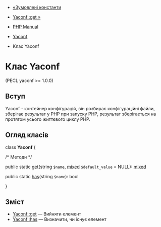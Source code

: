 - [«Зумовлені константи](yaconf.constants.md)
- [Yaconf::get »](yaconf.get.md)

- [PHP Manual](index.md)
- [Yaconf](book.yaconf.md)
- Клас Yaconf

# Клас Yaconf

(PECL yaconf \>= 1.0.0)

## Вступ

Yaconf - контейнер конфігурацій, він розбирає конфігураційні файли,
зберігає результат у PHP при запуску PHP, результат зберігається на
протягом усього життєвого циклу PHP.

## Огляд класів

class **Yaconf** {

/\* Методи \*/

public static [get](yaconf.get.md)(string `$name`,
[mixed](language.types.declarations.md#language.types.declarations.mixed)
`$default_value` = NULL):
[mixed](language.types.declarations.md#language.types.declarations.mixed)

public static [has](yaconf.has.md)(string `$name`): bool

}

## Зміст

- [Yaconf::get](yaconf.get.md) — Вийняти елемент
- [Yaconf::has](yaconf.has.md) — Визначити, чи існує елемент
